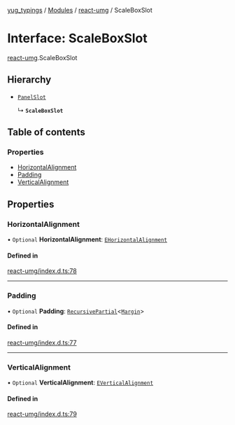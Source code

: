 [yug_typings](../README.md) / [Modules](../modules.md) / [react-umg](../modules/react_umg.md) / ScaleBoxSlot

# Interface: ScaleBoxSlot

[react-umg](../modules/react_umg.md).ScaleBoxSlot

## Hierarchy

- [`PanelSlot`](react_umg.PanelSlot.md)

  ↳ **`ScaleBoxSlot`**

## Table of contents

### Properties

- [HorizontalAlignment](react_umg.ScaleBoxSlot.md#horizontalalignment)
- [Padding](react_umg.ScaleBoxSlot.md#padding)
- [VerticalAlignment](react_umg.ScaleBoxSlot.md#verticalalignment)

## Properties

### HorizontalAlignment

• `Optional` **HorizontalAlignment**: [`EHorizontalAlignment`](../enums/ue_ue.EHorizontalAlignment.md)

#### Defined in

[react-umg/index.d.ts:78](https://github.com/YugMetaverse/yug_typings/blob/b7d9b19/react-umg/index.d.ts#L78)

___

### Padding

• `Optional` **Padding**: [`RecursivePartial`](../modules/react_umg.md#recursivepartial)<[`Margin`](../classes/ue_ue.Margin.md)\>

#### Defined in

[react-umg/index.d.ts:77](https://github.com/YugMetaverse/yug_typings/blob/b7d9b19/react-umg/index.d.ts#L77)

___

### VerticalAlignment

• `Optional` **VerticalAlignment**: [`EVerticalAlignment`](../enums/ue_ue.EVerticalAlignment.md)

#### Defined in

[react-umg/index.d.ts:79](https://github.com/YugMetaverse/yug_typings/blob/b7d9b19/react-umg/index.d.ts#L79)
